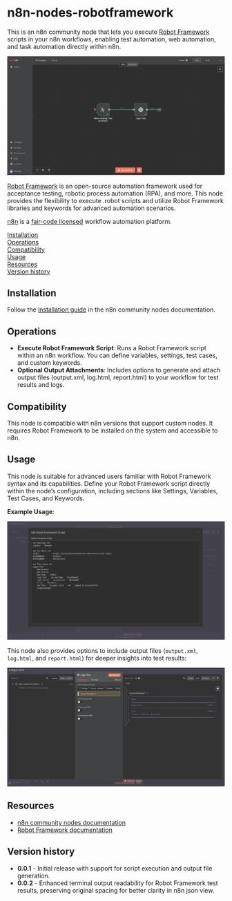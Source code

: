 
# n8n-nodes-robotframework

This is an n8n community node that lets you execute [Robot Framework](https://robotframework.org/) scripts in your n8n workflows, enabling test automation, web automation, and task automation directly within n8n.

![Image 1](screenshots/image_1.png)

[Robot Framework](https://robotframework.org/) is an open-source automation framework used for acceptance testing, robotic process automation (RPA), and more. This node provides the flexibility to execute .robot scripts and utilize Robot Framework libraries and keywords for advanced automation scenarios.

[n8n](https://n8n.io/) is a [fair-code licensed](https://docs.n8n.io/reference/license/) workflow automation platform.

[Installation](#installation)  
[Operations](#operations)  
[Compatibility](#compatibility)  
[Usage](#usage)  
[Resources](#resources)  
[Version history](#version-history)  

## Installation

Follow the [installation guide](https://docs.n8n.io/integrations/community-nodes/installation/) in the n8n community nodes documentation.

## Operations

- **Execute Robot Framework Script**: Runs a Robot Framework script within an n8n workflow. You can define variables, settings, test cases, and custom keywords.
- **Optional Output Attachments**: Includes options to generate and attach output files (output.xml, log.html, report.html) to your workflow for test results and logs.

## Compatibility

This node is compatible with n8n versions that support custom nodes. It requires Robot Framework to be installed on the system and accessible to n8n.

## Usage

This node is suitable for advanced users familiar with Robot Framework syntax and its capabilities. Define your Robot Framework script directly within the node’s configuration, including sections like Settings, Variables, Test Cases, and Keywords.

**Example Usage**:

![Image 2](screenshots/image_2.png)


This node also provides options to include output files (`output.xml`, `log.html`, and `report.html`) for deeper insights into test results:

![Image 3](screenshots/image_3.png)

## Resources

- [n8n community nodes documentation](https://docs.n8n.io/integrations/community-nodes/)
- [Robot Framework documentation](https://robotframework.org/)

## Version history

- **0.0.1** - Initial release with support for script execution and output file generation.
- **0.0.2** - Enhanced terminal output readability for Robot Framework test results, preserving original spacing for better clarity in n8n json view.
